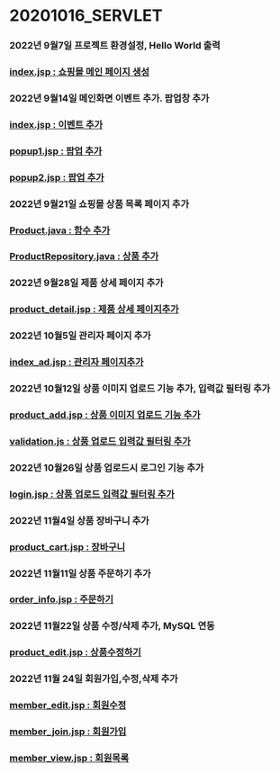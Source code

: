 # 20201016_SERVLET
### 2022년 9월7일 프로젝트 환경설정, Hello World 출력	
### [index.jsp : 쇼핑몰 메인 페이지 생성](https://github.com/NakuyR/20201016_SERVLET/blob/main/index.jsp)
### 2022년 9월14일 메인화면 이벤트 추가. 팝업창 추가
### [index.jsp : 이벤트 추가](https://github.com/NakuyR/20201016_SERVLET/blob/main/index.jsp)
### [popup1.jsp : 팝업 추가](https://github.com/NakuyR/20201016_SERVLET/blob/main/popup/popup1.jsp)
### [popup2.jsp : 팝업 추가](https://github.com/NakuyR/20201016_SERVLET/blob/main/popup/popup2.jsp)
### 2022년 9월21일 쇼핑몰 상품 목록 페이지 추가
### [Product.java : 함수 추가](https://github.com/NakuyR/20201016_SERVLET/blob/main/WEB-INF/src/dto/Product.java)
### [ProductRepository.java : 상품 추가](https://github.com/NakuyR/20201016_SERVLET/blob/main/WEB-INF/src/dao/ProductRepository.java)
### 2022년 9월28일 제품 상세 페이지 추가
### [product_detail.jsp : 제품 상세 페이지추가](https://github.com/NakuyR/20201016_SERVLET/blob/main/product_detail.jsp)
### 2022년 10월5일 관리자 페이지 추가
### [index_ad.jsp : 관리자 페이지추가](https://github.com/NakuyR/20201016_SERVLET/blob/main/admin/index_ad.jsp)
### 2022년 10월12일 상품 이미지 업로드 기능 추가, 입력값 필터링 추가
### [product_add.jsp : 상품 이미지 업로드 기능 추가](https://github.com/NakuyR/20201016_SERVLET/blob/main/admin/product_add.jsp)
### [validation.js : 상품 업로드 입력값 필터링 추가](https://github.com/NakuyR/20201016_SERVLET/blob/main/js/validation.js)
### 2022년 10월26일 상품 업로드시 로그인 기능 추가
### [login.jsp : 상품 업로드 입력값 필터링 추가](https://github.com/NakuyR/20201016_SERVLET/blob/main/login/login.jsp)
### 2022년 11월4일 상품 장바구니 추가
### [product_cart.jsp : 장바구니](https://github.com/NakuyR/20201016_SERVLET/blob/main/cart/product_cart.jsp)
### 2022년 11월11일 상품 주문하기 추가
### [order_info.jsp : 주문하기](https://github.com/NakuyR/20201016_SERVLET/blob/main/order/order_info.jsp)
### 2022년 11월22일 상품 수정/삭제 추가, MySQL 연동
### [product_edit.jsp : 상품수정하기](https://github.com/NakuyR/20201016_SERVLET/blob/main/admin/product_edit.jsp)
### 2022년 11월 24일 회원가입,수정,삭제 추가
### [member_edit.jsp : 회원수정](https://github.com/NakuyR/20201016_SERVLET/blob/main/member/member_edit.jsp)
### [member_join.jsp : 회원가입](https://github.com/NakuyR/20201016_SERVLET/blob/main/member/member_join.jsp)
### [member_view.jsp : 회원목록](https://github.com/NakuyR/20201016_SERVLET/blob/main/member/member_view.jsp)